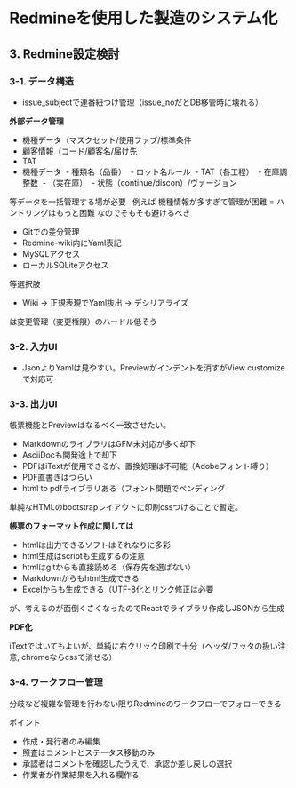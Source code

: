 # Redmineを使用した製造のシステム化

## 3. Redmine設定検討

### 3-1. データ構造

- issue_subjectで連番紐つけ管理（issue_noだとDB移管時に壊れる）

**外部データ管理**

- 機種データ（マスクセット/使用ファブ/標準条件
- 顧客情報（コード/顧客名/届け先
- TAT
- 機種データ
  - 種類名（品番）
  - ロット名ルール
  - TAT（各工程）
  - 在庫調整数
  - （実在庫）
  - 状態（continue/discon）/ヴァージョン
  
等データを一括管理する場が必要  
例えば 機種情報が多すぎて管理が困難 = ハンドリングはもっと困難 なのでそもそも避けるべき

- Gitでの差分管理
- Redmine-wiki内にYaml表記
- MySQLアクセス
- ローカルSQLiteアクセス

等選択肢

- Wiki -> 正規表現でYaml抜出 -> デシリアライズ

は変更管理（変更権限）のハードル低そう

### 3-2. 入力UI

- JsonよりYamlは見やすい。Previewがインデントを消すがView customizeで対応可

### 3-3. 出力UI

帳票機能とPreviewはなるべく一致させたい。

- MarkdownのライブラリはGFM未対応が多く却下
- AsciiDocも開発途上で却下
- PDFはiTextが使用できるが、置換処理は不可能（Adobeフォント縛り）
- PDF直書きはつらい
- html to pdfライブラリある（フォント問題でペンディング

単純なHTMLのbootstrapレイアウトに印刷cssつけることで暫定。

**帳票のフォーマット作成に関しては**

- htmlは出力できるソフトはそれなりに多彩
- html生成はscriptも生成するの注意
- htmlはgitからも直接読める（保存先を選ばない）
- Markdownからもhtml生成できる
- Excelからも生成できる（UTF-8化とリンク修正は必要

が、考えるのが面倒くさくなったのでReactでライブラリ作成しJSONから生成

**PDF化**

iTextではいてもよいが、単純に右クリック印刷で十分（ヘッダ/フッタの扱い注意, chromeならcssで消せる）

### 3-4. ワークフロー管理

分岐など複雑な管理を行わない限りRedmineのワークフローでフォローできる

ポイント

- 作成・発行者のみ編集
- 照査はコメントとステータス移動のみ
- 承認者はコメントを確認したうえで、承認か差し戻しの選択
- 作業者が作業結果を入れる欄作る
